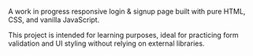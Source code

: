 A work in progress responsive login & signup page built with pure HTML, CSS, and vanilla JavaScript.

This project is intended for learning purposes, ideal for practicing form validation and UI styling without relying on external libraries.
